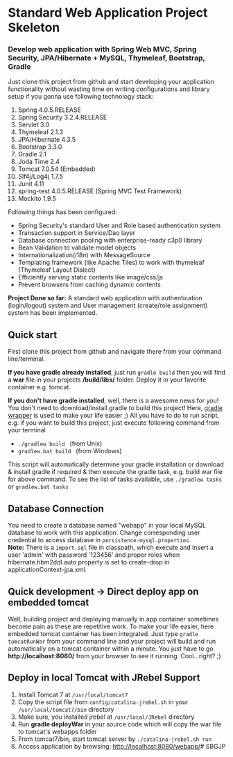 # Standard Web Application Project Skeleton
### Develop web application with Spring Web MVC, Spring Security, JPA/Hibernate + MySQL, Thymeleaf, Bootstrap, Gradle

Just clone this project from github and start developing your application functionality without wasting time on writing
configurations and library setup if you gonna use following technology stack:

1. Spring 4.0.5.RELEASE
2. Spring Security 3.2.4.RELEASE
3. Servlet 3.0
4. Thymeleaf 2.1.3
5. JPA/Hibernate 4.3.5
6. Bootstrap 3.3.0
7. Gradle 2.1
8. Joda Time 2.4
9. Tomcat 7.0.54 (Embedded)
10. Slf4j/Log4j 1.7.5
11. Junit 4.11
12. spring-test 4.0.5.RELEASE (Spring MVC Test Framework)
13. Mockito 1.9.5

Following things has been configured:

* Spring Security's standard User and Role based authentication system
* Transaction support in Service/Dao layer
* Database connection pooling with enterprise-ready c3p0 library
* Bean Validation to validate model objects
* Internationalization(i18n) with MessageSource
* Templating framework (like Apache Tiles) to work with thymeleaf (Thymeleaf Layout Dialect)
* Efficiently serving static contents like image/css/js
* Prevent browsers from caching dynamic contents

**Project Done so far:** A standard web application with authentication (login/logout) system and User management (create/role assignment) system has been implemented.

## Quick start

First clone this project from github and navigate there from your command line/terminal.

**If you have gradle already installed**, just run `gradle build`
then you will find a **war** file in your projects **/build/libs/** folder. Deploy it in your favorite container e.g. tomcat.

**If you don't have gradle installed**, well, there is a awesome news for you! You don't need to download/install gradle to 
build this project! Here, [gradle wrapper](http://java.dzone.com/articles/use-gradle-wrapper-and-stop) is used to make your life easier ;)
All you have to do to run script, e.g. if you want to build this project, just execute following command from your terminal

* `./gradlew build ` (from Unix)
* `gradlew.bat build ` (from Windows)

This script will automatically determine your gradle installation or download & install gradle if required & then execute 
the gradle task, e.g. build war file for above command. To see the list of tasks available, use `./gradlew tasks` or `gradlew.bat tasks` 


## Database Connection

You need to create a database named "webapp" in your local MySQL database to work with this application.
Change corresponding user credential to access database in `persistence-mysql.properties`.  
**Note:** There is a `import.sql` file in classpath, which execute and insert a user 'admin' with password '123456' and proper roles
when hibernate.hbm2ddl.auto property is set to create-drop in applicationContext-jpa.xml.


## Quick development -> Direct deploy app on embedded tomcat
Well, building project and deploying manually in app container sometimes become pain as these are repetitive work. To make 
your life easier, here embedded tomcat container has been integrated. Just type `gradle tomcatRunWar` from your command line
and your project will build and run automatically on a tomcat container within a minute. You just have to go **http://localhost:8080/** from 
your browser to see it running. Cool...right? ;)

## Deploy in local Tomcat with JRebel Support
1. Install Tomcat 7 at `/usr/local/tomcat7`
2. Copy the script file from `config/catalina-jrebel.sh` in your `/usr/local/tomcat7/bin` directory
3. Make sure, you installed jrebel at `/usr/local/JRebel` directory
4. Run **gradle deployWar** in your source code which will copy the war file to tomcat's webapps folder
5. From tomcat7/bin, start tomcat server by `./catalina-jrebel.sh run`
6. Access application by browsing: [http://localhost:8080/webapp/](http://localhost:8080/webapp/)# SBGJP
